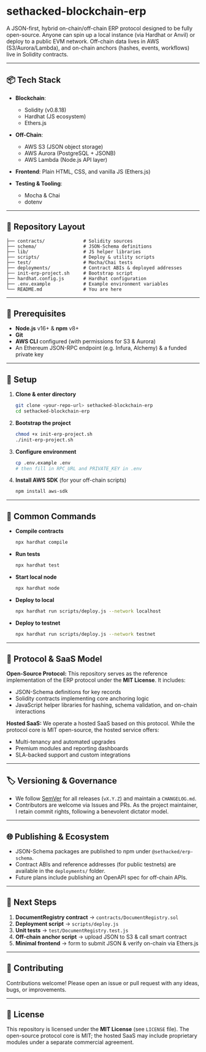 # sethacked-blockchain-erp

A JSON-first, hybrid on-chain/off-chain ERP protocol designed to be fully open-source. Anyone can spin up a local instance (via Hardhat or Anvil) or deploy to a public EVM network. Off-chain data lives in AWS (S3/Aurora/Lambda), and on-chain anchors (hashes, events, workflows) live in Solidity contracts.

---

## 📦 Tech Stack

* **Blockchain**:

  * Solidity (v0.8.18)
  * Hardhat (JS ecosystem)
  * Ethers.js
* **Off-Chain**:

  * AWS S3 (JSON object storage)
  * AWS Aurora (PostgreSQL + JSONB)
  * AWS Lambda (Node.js API layer)
* **Frontend**: Plain HTML, CSS, and vanilla JS (Ethers.js)
* **Testing & Tooling**:

  * Mocha & Chai
  * dotenv

---

## 📁 Repository Layout

```
├── contracts/              # Solidity sources
├── schema/                 # JSON-Schema definitions
├── lib/                    # JS helper libraries
├── scripts/                # Deploy & utility scripts
├── test/                   # Mocha/Chai tests
├── deployments/            # Contract ABIs & deployed addresses
├── init-erp-project.sh     # Bootstrap script
├── hardhat.config.js       # Hardhat configuration
├── .env.example            # Example environment variables
└── README.md               # You are here
```

---

## 🔧 Prerequisites

* **Node.js** v16+ & **npm** v8+
* **Git**
* **AWS CLI** configured (with permissions for S3 & Aurora)
* An Ethereum JSON-RPC endpoint (e.g. Infura, Alchemy) & a funded private key

---

## 🚀 Setup

1. **Clone & enter directory**

   ```bash
   git clone <your-repo-url> sethacked-blockchain-erp
   cd sethacked-blockchain-erp
   ```

2. **Bootstrap the project**

   ```bash
   chmod +x init-erp-project.sh
   ./init-erp-project.sh
   ```

3. **Configure environment**

   ```bash
   cp .env.example .env
   # then fill in RPC_URL and PRIVATE_KEY in .env
   ```

4. **Install AWS SDK** (for your off-chain scripts)

   ```bash
   npm install aws-sdk
   ```

---

## 📖 Common Commands

* **Compile contracts**

  ```bash
  npx hardhat compile
  ```

* **Run tests**

  ```bash
  npx hardhat test
  ```

* **Start local node**

  ```bash
  npx hardhat node
  ```

* **Deploy to local**

  ```bash
  npx hardhat run scripts/deploy.js --network localhost
  ```

* **Deploy to testnet**

  ```bash
  npx hardhat run scripts/deploy.js --network testnet
  ```

---

## 🚧 Protocol & SaaS Model

**Open-Source Protocol:**
This repository serves as the reference implementation of the ERP protocol under the **MIT License**. It includes:

* JSON-Schema definitions for key records
* Solidity contracts implementing core anchoring logic
* JavaScript helper libraries for hashing, schema validation, and on-chain interactions

**Hosted SaaS:**
We operate a hosted SaaS based on this protocol. While the protocol core is MIT open-source, the hosted service offers:

* Multi-tenancy and automated upgrades
* Premium modules and reporting dashboards
* SLA-backed support and custom integrations

---

## 🏷 Versioning & Governance

* We follow [SemVer](https://semver.org/) for all releases (`vX.Y.Z`) and maintain a `CHANGELOG.md`.
* Contributors are welcome via Issues and PRs. As the project maintainer, I retain commit rights, following a benevolent dictator model.

---

## 🌐 Publishing & Ecosystem

* JSON-Schema packages are published to npm under `@sethacked/erp-schema`.
* Contract ABIs and reference addresses (for public testnets) are available in the `deployments/` folder.
* Future plans include publishing an OpenAPI spec for off-chain APIs.

---

## 🎯 Next Steps

1. **DocumentRegistry contract** → `contracts/DocumentRegistry.sol`
2. **Deployment script** → `scripts/deploy.js`
3. **Unit tests** → `test/DocumentRegistry.test.js`
4. **Off-chain anchor script** → upload JSON to S3 & call smart contract
5. **Minimal frontend** → form to submit JSON & verify on-chain via Ethers.js

---

## 🤝 Contributing

Contributions welcome! Please open an issue or pull request with any ideas, bugs, or improvements.

---

## 📜 License

This repository is licensed under the **MIT License** (see `LICENSE` file). The open-source protocol core is MIT; the hosted SaaS may include proprietary modules under a separate commercial agreement.
